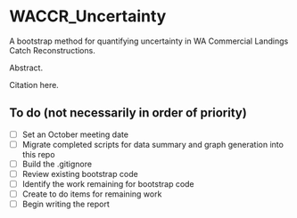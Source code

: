  # WACCR_Uncertainty
 A bootstrap method for quantifying uncertainty in WA Commercial Landings Catch Reconstructions.

 Abstract.

 Citation here.

 ## To do (not necessarily in order of priority)
 - [ ] Set an October meeting date
 - [ ] Migrate completed scripts for data summary and graph generation into this repo
 - [ ] Build the .gitignore
 - [ ] Review existing bootstrap code
 - [ ] Identify the work remaining for bootstrap code
 - [ ] Create to do items for remaining work
 - [ ] Begin writing the report
